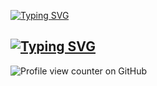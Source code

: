 [![Typing SVG](https://readme-typing-svg.demolab.com?font=Fira+Code&pause=1000&size=30&color=27F747&center=true&width=850&lines=Dias+Salakhutdinov)](https://git.io/typing-svg)
## [![Typing SVG](https://readme-typing-svg.demolab.com?font=Fira+Code&pause=1000&color=27F747&center=true&width=900&lines=Python+Developer)](https://git.io/typing-svg)
![Profile view counter on GitHub](https://komarev.com/ghpvc/?username=dddiias)

<!--
**dddiias/dddiias** is a ✨ _special_ ✨ repository because its `README.md` (this file) appears on your GitHub profile.

Here are some ideas to get you started:

- 🔭 I’m currently working on ...
- 🌱 I’m currently learning ...
- 👯 I’m looking to collaborate on ...
- 🤔 I’m looking for help with ...
- 💬 Ask me about ...
- 📫 How to reach me: ...
- 😄 Pronouns: ...
- ⚡ Fun fact: ...
-->

